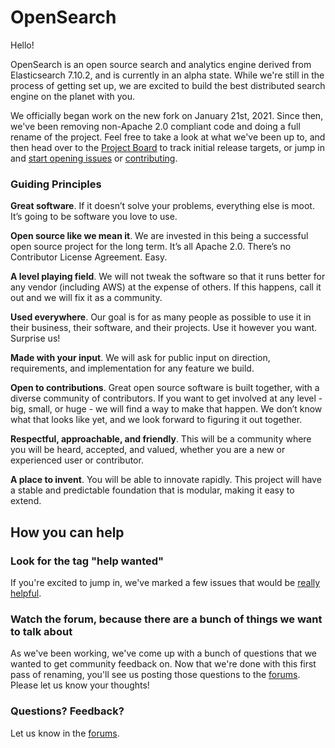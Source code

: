 # OpenSearch

Hello!

OpenSearch is an open source search and analytics engine derived from Elasticsearch 7.10.2, and is currently in an alpha state. While we're still in the process of getting set up, we are excited to build the best distributed search engine on the planet with you.

We officially began work on the new fork on January 21st, 2021.  Since then, we've been removing non-Apache 2.0 compliant code and doing a full rename of the project. Feel free to take a look at what we've been up to, and then head over to the [Project Board](https://github.com/opensearch-project/OpenSearch/projects) to track initial release targets, or jump in and [start opening issues](https://github.com/opensearch-project/OpenSearch/issues/new/choose) or [contributing](https://github.com/opensearch-project/OpenSearch/blob/main/CONTRIBUTING.md).

### Guiding Principles

**Great software**. If it doesn’t solve your problems, everything else is moot. It’s going to be software you love to use.

**Open source like we mean it**. We are invested in this being a successful open source project for the long term. It’s all Apache 2.0. There’s no Contributor License Agreement. Easy.

**A level playing field**. We will not tweak the software so that it runs better for any vendor (including AWS) at the expense of others. If this happens, call it out and we will fix it as a community.

**Used everywhere**. Our goal is for as many people as possible to use it in their business, their software, and their projects. Use it however you want. Surprise us!

**Made with your input**. We will ask for public input on direction, requirements, and implementation for any feature we build.

**Open to contributions**. Great open source software is built together, with a diverse community of contributors. If you want to get involved at any level - big, small, or huge - we will find a way to make that happen. We don’t know what that looks like yet, and we look forward to figuring it out together.

**Respectful, approachable, and friendly**. This will be a community where you will be heard, accepted, and valued, whether you are a new or experienced user or contributor.

**A place to invent**. You will be able to innovate rapidly. This project will have a stable and predictable foundation that is modular, making it easy to extend.

## How you can help

### Look for the tag "help wanted"

If you're excited to jump in, we've marked a few issues that would be [really helpful](https://github.com/opensearch-project/OpenSearch/issues?q=is%3Aissue+is%3Aopen+label%3A%22help+wanted%22).

### Watch the forum, because there are a bunch of things we want to talk about
As we've been working, we've come up with a bunch of questions that we wanted to get community feedback on.  Now that we're done with this first pass of renaming, you'll see us posting those questions to the [forums](https://discuss.opendistrocommunity.dev/).  Please let us know your thoughts!

### Questions?  Feedback?

Let us know in the [forums](https://discuss.opendistrocommunity.dev/).
